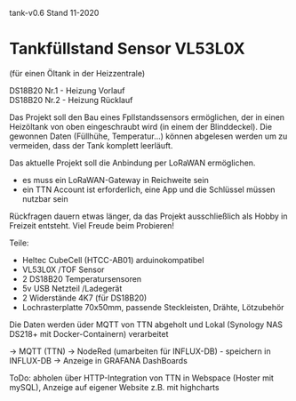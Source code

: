 tank-v0.6
Stand 11-2020
# Tankfüllstand Sensor VL53L0X
(für einen Öltank in der Heizzentrale)  
  
DS18B20 Nr.1 - Heizung Vorlauf  
DS18B20 Nr.2 - Heizung Rücklauf   

Das Projekt soll den Bau eines Fpllstandssensors ermöglichen, der in einen Heizöltank von oben eingeschraubt wird (in einem der Blinddeckel).
Die gewonnen Daten (Füllhühe, Temperatur...) können abgelesen werden um zu vermeiden, dass der Tank komplett leerläuft.

Das aktuelle Projekt soll die Anbindung per LoRaWAN ermöglichen.
- es muss ein LoRaWAN-Gateway in Reichweite sein
- ein TTN Account ist erforderlich, eine App und die Schlüssel müssen nutzbar sein

Rückfragen dauern etwas länger, da das Projekt ausschließlich als Hobby in Freizeit entsteht.
Viel Freude beim Probieren!

Teile:
- Heltec CubeCell (HTCC-AB01) arduinokompatibel
- VL53L0X /TOF Sensor
- 2 DS18B20 Temperatursensoren
- 5v USB Netzteil /Ladegerät
- 2 Widerstände 4K7 (für DS18B20)
- Lochrasterplatte 70x50mm, passende Steckleisten, Drähte, Lötzubehör

Die Daten werden üder MQTT von TTN abgeholt und Lokal (Synology NAS DS218+ mit Docker-Containern) verarbeitet

-> MQTT (TTN) -> NodeRed (umarbeiten für INFLUX-DB) - speichern in INFLUX-DB -> Anzeige in GRAFANA DashBoards

ToDo: abholen über HTTP-Integration von TTN in Webspace (Hoster mit mySQL), Anzeige auf eigener Website z.B. mit highcharts
